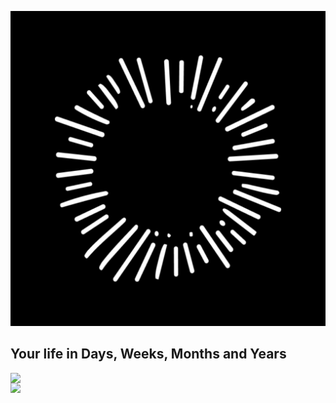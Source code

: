 ![ - DAYS](/assets/images/logo/logo.png)

## Your life in Days, Weeks, Months and Years

<img align="left" width="380" src="https://github.com/user-attachments/assets/3ae3e7fe-8b11-4288-844a-b452ad9d4cf9">
<img align="left" width="380" src="https://github.com/user-attachments/assets/8ff0ca80-cb2a-4665-876a-f738cf2932aa">

